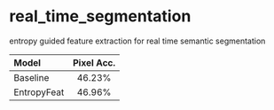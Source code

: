 # real_time_segmentation
entropy guided feature extraction for real time semantic segmentation

| Model         | Pixel Acc. | 
| :------------ |:---------------:| 
| Baseline      | 46.23%    |   
| EntropyFeat         | 46.96%    |  

